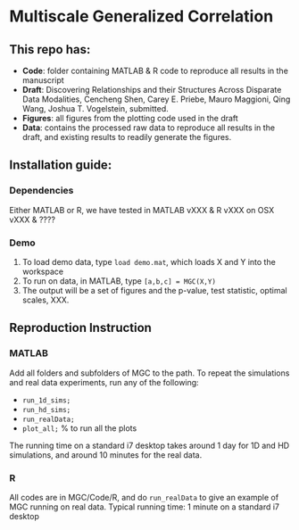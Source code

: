 # Multiscale Generalized Correlation

## This repo has:

- **Code**: folder containing MATLAB & R code to reproduce all results in the manuscript
- **Draft**: Discovering Relationships and their Structures Across Disparate Data Modalities, 
Cencheng Shen, Carey E. Priebe, Mauro Maggioni, Qing Wang, Joshua T. Vogelstein, 
submitted.
- **Figures**: all figures from the plotting code used in the draft
- **Data**: contains the processed raw data to reproduce all results in the draft, and existing results to readily generate the figures.


## Installation guide:

### Dependencies

Either MATLAB or R, we have tested in MATLAB vXXX & R vXXX on OSX vXXX & ????

### Demo

1. To load demo data, type `load demo.mat`, which loads X and Y into the workspace
2. To run on data, in MATLAB, type `[a,b,c] = MGC(X,Y)`
3. The output will be a set of figures and the p-value, test statistic, optimal scales, XXX.




## Reproduction Instruction

### MATLAB

Add all folders and subfolders of MGC to the path. 
To repeat the simulations and real data experiments, run any of the following:
- `run_1d_sims;`
- `run_hd_sims;`
- `run_realData;` 
- `plot_all;` % to run all the plots

The running time on a standard i7 desktop takes around 1 day for 1D and HD simulations, and around 10 minutes for the real data. 

### R

All codes are in MGC/Code/R, and do `run_realData` to give an example of MGC running on real data.
Typical running time: 1 minute on a standard i7 desktop


